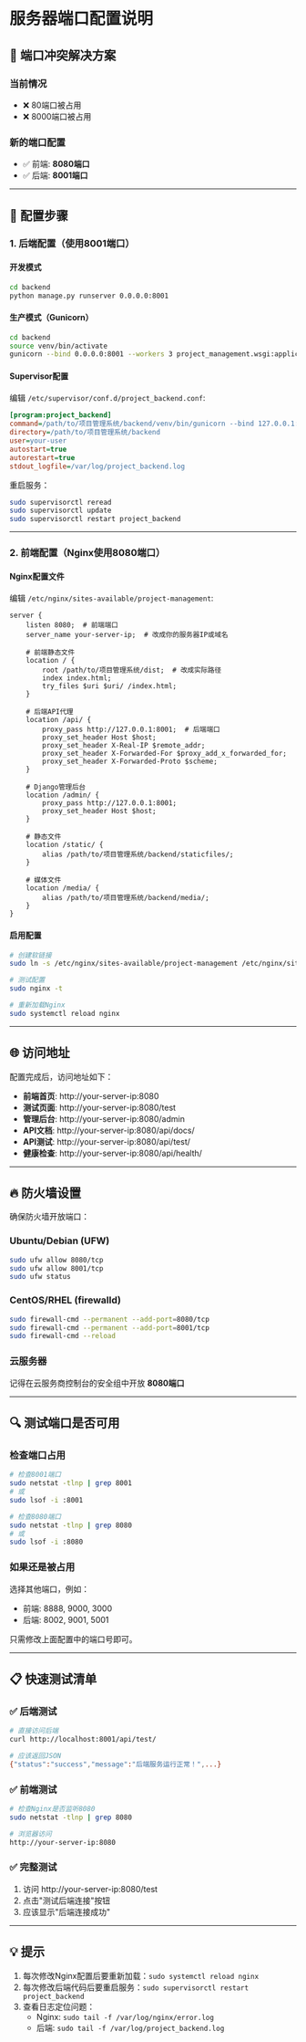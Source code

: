 # 服务器端口配置说明

## 🔌 端口冲突解决方案

### 当前情况
- ❌ 80端口被占用
- ❌ 8000端口被占用

### 新的端口配置
- ✅ 前端: **8080端口**
- ✅ 后端: **8001端口**

---

## 📝 配置步骤

### 1. 后端配置（使用8001端口）

#### 开发模式
```bash
cd backend
python manage.py runserver 0.0.0.0:8001
```

#### 生产模式（Gunicorn）
```bash
cd backend
source venv/bin/activate
gunicorn --bind 0.0.0.0:8001 --workers 3 project_management.wsgi:application
```

#### Supervisor配置
编辑 `/etc/supervisor/conf.d/project_backend.conf`:
```ini
[program:project_backend]
command=/path/to/项目管理系统/backend/venv/bin/gunicorn --bind 127.0.0.1:8001 --workers 3 project_management.wsgi:application
directory=/path/to/项目管理系统/backend
user=your-user
autostart=true
autorestart=true
stdout_logfile=/var/log/project_backend.log
```

重启服务：
```bash
sudo supervisorctl reread
sudo supervisorctl update
sudo supervisorctl restart project_backend
```

---

### 2. 前端配置（Nginx使用8080端口）

#### Nginx配置文件
编辑 `/etc/nginx/sites-available/project-management`:

```nginx
server {
    listen 8080;  # 前端端口
    server_name your-server-ip;  # 改成你的服务器IP或域名

    # 前端静态文件
    location / {
        root /path/to/项目管理系统/dist;  # 改成实际路径
        index index.html;
        try_files $uri $uri/ /index.html;
    }

    # 后端API代理
    location /api/ {
        proxy_pass http://127.0.0.1:8001;  # 后端端口
        proxy_set_header Host $host;
        proxy_set_header X-Real-IP $remote_addr;
        proxy_set_header X-Forwarded-For $proxy_add_x_forwarded_for;
        proxy_set_header X-Forwarded-Proto $scheme;
    }

    # Django管理后台
    location /admin/ {
        proxy_pass http://127.0.0.1:8001;
        proxy_set_header Host $host;
    }

    # 静态文件
    location /static/ {
        alias /path/to/项目管理系统/backend/staticfiles/;
    }

    # 媒体文件
    location /media/ {
        alias /path/to/项目管理系统/backend/media/;
    }
}
```

#### 启用配置
```bash
# 创建软链接
sudo ln -s /etc/nginx/sites-available/project-management /etc/nginx/sites-enabled/

# 测试配置
sudo nginx -t

# 重新加载Nginx
sudo systemctl reload nginx
```

---

## 🌐 访问地址

配置完成后，访问地址如下：

- **前端首页**: http://your-server-ip:8080
- **测试页面**: http://your-server-ip:8080/test
- **管理后台**: http://your-server-ip:8080/admin
- **API文档**: http://your-server-ip:8080/api/docs/
- **API测试**: http://your-server-ip:8080/api/test/
- **健康检查**: http://your-server-ip:8080/api/health/

---

## 🔥 防火墙设置

确保防火墙开放端口：

### Ubuntu/Debian (UFW)
```bash
sudo ufw allow 8080/tcp
sudo ufw allow 8001/tcp
sudo ufw status
```

### CentOS/RHEL (firewalld)
```bash
sudo firewall-cmd --permanent --add-port=8080/tcp
sudo firewall-cmd --permanent --add-port=8001/tcp
sudo firewall-cmd --reload
```

### 云服务器
记得在云服务商控制台的安全组中开放 **8080端口**

---

## 🔍 测试端口是否可用

### 检查端口占用
```bash
# 检查8001端口
sudo netstat -tlnp | grep 8001
# 或
sudo lsof -i :8001

# 检查8080端口
sudo netstat -tlnp | grep 8080
# 或
sudo lsof -i :8080
```

### 如果还是被占用
选择其他端口，例如：
- 前端: 8888, 9000, 3000
- 后端: 8002, 9001, 5001

只需修改上面配置中的端口号即可。

---

## 📋 快速测试清单

### ✅ 后端测试
```bash
# 直接访问后端
curl http://localhost:8001/api/test/

# 应该返回JSON
{"status":"success","message":"后端服务运行正常！",...}
```

### ✅ 前端测试
```bash
# 检查Nginx是否监听8080
sudo netstat -tlnp | grep 8080

# 浏览器访问
http://your-server-ip:8080
```

### ✅ 完整测试
1. 访问 http://your-server-ip:8080/test
2. 点击"测试后端连接"按钮
3. 应该显示"后端连接成功"

---

## 💡 提示

1. 每次修改Nginx配置后要重新加载：`sudo systemctl reload nginx`
2. 每次修改后端代码后要重启服务：`sudo supervisorctl restart project_backend`
3. 查看日志定位问题：
   - Nginx: `sudo tail -f /var/log/nginx/error.log`
   - 后端: `sudo tail -f /var/log/project_backend.log`

